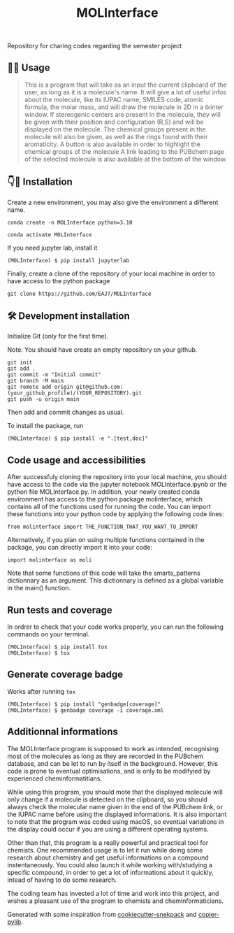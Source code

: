 
<h1 align="center">
MOLInterface
</h1>

<br>


Repository for charing codes regarding the semester project

## 👨‍🔬 Usage

> This is a program that will take as an input the current clipboard of the user, as long as it is a molecule's name.
> It will give a lot of useful infos about the molecule, like its IUPAC name, SMILES code, atomic formula, the molar mass, and will draw the molecule in 2D in a tkinter window.
> If stereogenic centers are present in the molecule, they will be given with their position and configuration (R,S) and will be displayed on the molecule.
> The chemical groups present in the molecule will also be given, as well as the rings found with their aromaticity.
> A button is also available in order to highlight the chemical groups of the molecule
> A link leading to the PUBchem page of the selected molecule is also available at the bottom of the window.

## 👇👾 Installation

Create a new environment, you may also give the environment a different name. 

```
conda create -n MOLInterface python=3.10 
```

```
conda activate MOLInterface
```

If you need jupyter lab, install it 

```
(MOLInterface) $ pip install jupyterlab
```
Finally, create a clone of the repository of your local machine in order to have access to the python package

```
git clone https://github.com/EAJ7/MOLInterface
```

## 🛠️ Development installation

Initialize Git (only for the first time). 

Note: You should have create an empty repository on your github.

```
git init 
git add .
git commit -m "Initial commit" 
git branch -M main
git remote add origin git@github.com:(your_github_profile)/(YOUR_REPOSITORY).git 
git push -u origin main
```

Then add and commit changes as usual. 

To install the package, run

```
(MOLInterface) $ pip install -e ".[test,doc]"
```
## Code usage and accessibilities

After successfuly cloning the repository into your local machine, you should have access to the code via the jupyter notebook MOLInterface.ipynb or the python file MOLInterface.py.
In addition, your newly created conda environment has access to the python package molinterface, which contains all of the functions used for running the code.
You can import these functions into your python code by applying the following code lines:

```
from molinterface import THE_FUNCTION_THAT_YOU_WANT_TO_IMPORT
```
Alternatively, if you plan on using multiple functions contained in the package, you can directly import it into your code:

```
import molinterface as moli
```
Note that some functions of this code will take the smarts_patterns dictionnary as an argument. This dictionnary is defined as a global variable in the main() function.

## Run tests and coverage
In ordrer to check that your code works properly, you can run the following commands on your terminal.
```
(MOLInterface) $ pip install tox
(MOLInterface) $ tox
```

## Generate coverage badge

Works after running `tox`

```
(MOLInterface) $ pip install "genbadge[coverage]"
(MOLInterface) $ genbadge coverage -i coverage.xml
```
## Additionnal informations

The MOLInterface program is supposed to work as intended, recognising most of the molecules as long as they are recorded in the PUBchem database, and can be let to run by itself in the background. However, this code is prone to eventual optimisations, and is only to be modifyied by experienced cheminformatitians. 

While using this program, you should mote that the displayed molecule will only change if a molecule is detected on the clipboard, so you should always check the molecular name given in the end of the PUBchem link, or the IUPAC name before using the displayed informations. It is also important to note that the program was coded using macOS, so eventual variations in the display could occur if you are using a different operating systems. 

Other than that, this program is a really powerful and practical tool for chemists. One recommended usage is to let it run while doing some research about chemistry and get useful informations on a compound instentaneously. You could also launch it while working with/studying a specific compound, in order to get a lot of informations about it quickly, intead of having to do some research.  

The coding team has invested a lot of time and work into this project, and wishes a pleasant use of the program to chemists and cheminformaticians.


Generated with some inspiration from [cookiecutter-snekpack](https://github.com/cthoyt/cookiecutter-snekpack) and [copier-pylib](https://github.com/astrojuanlu/copier-pylib).

